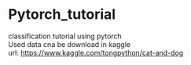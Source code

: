 # Pytorch_tutorial
classification tutorial using pytorch</br>
Used data cna be download in kaggle</br>
url: https://www.kaggle.com/tongpython/cat-and-dog
